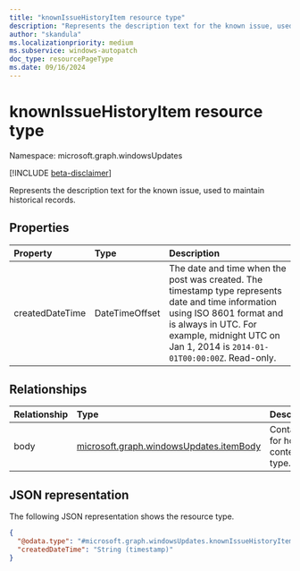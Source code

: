 ```yaml
---
title: "knownIssueHistoryItem resource type"
description: "Represents the description text for the known issue, used to maintain historical records."
author: "skandula"
ms.localizationpriority: medium
ms.subservice: windows-autopatch
doc_type: resourcePageType
ms.date: 09/16/2024
---
```


# knownIssueHistoryItem resource type

Namespace: microsoft.graph.windowsUpdates

[!INCLUDE [beta-disclaimer](../../includes/beta-disclaimer.md)]

Represents the description text for the known issue, used to maintain historical records.

## Properties

|Property|Type|Description|
|:---|:---|:---|
|createdDateTime|DateTimeOffset|The date and time when the post was created. The timestamp type represents date and time information using ISO 8601 format and is always in UTC. For example, midnight UTC on Jan 1, 2014 is `2014-01-01T00:00:00Z`. Read-only.|

## Relationships

|Relationship|Type|Description|
|:---|:---|:---|
|body| [microsoft.graph.windowsUpdates.itemBody](../resources/windowsupdates-itembody.md)| Container for holding content and type. |

## JSON representation

The following JSON representation shows the resource type.

<!-- {
  "blockType": "resource",
  "keyProperty": "id",
  "@odata.type": "microsoft.graph.windowsUpdates.knownIssueHistoryItem",
  "openType": false
}
-->
``` json
{
  "@odata.type": "#microsoft.graph.windowsUpdates.knownIssueHistoryItem",
  "createdDateTime": "String (timestamp)"
}
```
